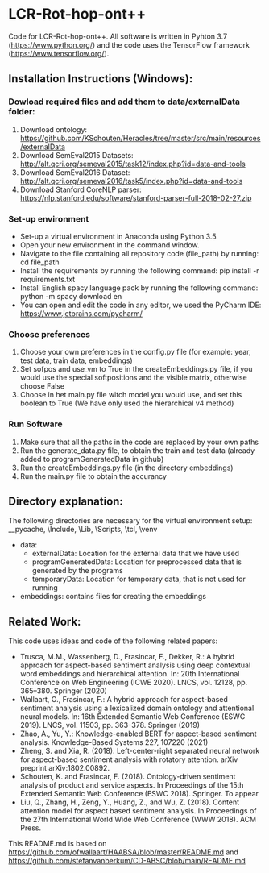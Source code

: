 # LCR-Rot-hop-ont++
Code for LCR-Rot-hop-ont++.
All software is written in Pyhton 3.7 (https://www.python.org/) and the code uses the TensorFlow framework (https://www.tensorflow.org/).

## Installation Instructions (Windows):
### Dowload required files and add them to data/externalData folder:
1. Download ontology: https://github.com/KSchouten/Heracles/tree/master/src/main/resources/externalData
2. Download SemEval2015 Datasets: http://alt.qcri.org/semeval2015/task12/index.php?id=data-and-tools
3. Download SemEval2016 Dataset: http://alt.qcri.org/semeval2016/task5/index.php?id=data-and-tools 
5. Download Stanford CoreNLP parser: https://nlp.stanford.edu/software/stanford-parser-full-2018-02-27.zip 

### Set-up environment
- Set-up a virtual environment in Anaconda using Python 3.5.
- Open your new environment in the command window.
- Navigate to the file containing all repository code (file_path) by running: cd file_path
- Install the requirements by running the following command: pip install -r requirements.txt
- Install English spacy language pack by running the following command: python -m spacy download en
- You can open and edit the code in any editor, we used the PyCharm IDE: https://www.jetbrains.com/pycharm/

### Choose preferences
1. Choose your own preferences in the config.py file (for example: year, test data, train data, embeddings)
2. Set sofpos and use_vm to True in the createEmbeddings.py file, if you would use the special softpositions and the visible matrix, otherwise choose False
3. Choose in het main.py file witch model you would use, and set this boolean to True (We have only used the hierarchical v4 method)

### Run Software
1. Make sure that all the paths in the code are replaced by your own paths
2. Run the generate_data.py file, to obtain the train and test data (already added to programGeneratedData in github)
3. Run the createEmbeddings.py file (in the directory embeddings)
4. Run the main.py file to obtain the accurancy

## Directory explanation:
The following directories are necessary for the virtual environment setup: \__pycache, \Include, \Lib, \Scripts, \tcl, \venv
- data:
    - externalData: Location for the external data that we have used 
    - programGeneratedData: Location for preprocessed data that is generated by the programs
    - temporaryData: Location for temporary data, that is not used for running
- embeddings:
    contains files for creating the embeddings

## Related Work: ##
This code uses ideas and code of the following related papers:
- Trusca, M.M., Wassenberg, D., Frasincar, F., Dekker, R.: A hybrid approach for aspect-based sentiment analysis using deep contextual word embeddings and hierarchical attention. In: 20th International Conference on Web Engineering (ICWE 2020). LNCS, vol. 12128, pp. 365–380. Springer (2020)
- Wallaart, O., Frasincar, F.: A hybrid approach for aspect-based sentiment analysis using a lexicalized domain ontology and attentional neural models. In: 16th Extended Semantic Web Conference (ESWC 2019). LNCS, vol. 11503, pp. 363–378. Springer (2019)
- Zhao, A., Yu, Y.: Knowledge-enabled BERT for aspect-based sentiment analysis. Knowledge-Based Systems 227, 107220 (2021)
- Zheng, S. and Xia, R. (2018). Left-center-right separated neural network for aspect-based sentiment analysis with rotatory attention. arXiv preprint arXiv:1802.00892.
- Schouten, K. and Frasincar, F. (2018). Ontology-driven sentiment analysis of product and service aspects. In Proceedings of the 15th Extended Semantic Web Conference (ESWC 2018). Springer. To appear
- Liu, Q., Zhang, H., Zeng, Y., Huang, Z., and Wu, Z. (2018). Content attention model for aspect based sentiment analysis. In Proceedings of the 27th International World Wide Web Conference (WWW 2018). ACM Press.

This README.md is based on https://github.com/ofwallaart/HAABSA/blob/master/README.md and https://github.com/stefanvanberkum/CD-ABSC/blob/main/README.md